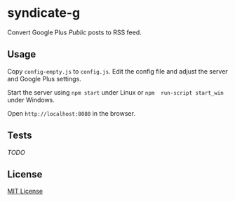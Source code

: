 syndicate-g
===========

Convert Google Plus _Public_ posts to RSS feed.

## Usage

Copy `config-empty.js` to `config.js`. Edit the config file and adjust the server and Google Plus settings.

Start the server using `npm start` under Linux or `npm  run-script start_win` under Windows.

Open `http://localhost:8080` in the browser.

## Tests

_TODO_

## License
[MIT License](LICENSE)